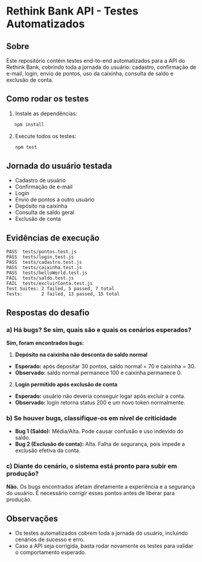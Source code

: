 # Rethink Bank API - Testes Automatizados

## Sobre
Este repositório contém testes end-to-end automatizados para a API do Rethink Bank, cobrindo toda a jornada do usuário: cadastro, confirmação de e-mail, login, envio de pontos, uso da caixinha, consulta de saldo e exclusão de conta.

## Como rodar os testes

1. Instale as dependências:
```sh
   npm install
   ```
2. Execute todos os testes:
   ```sh
   npm test
   ```

## Jornada do usuário testada

- Cadastro de usuário
- Confirmação de e-mail
- Login
- Envio de pontos a outro usuário
- Depósito na caixinha
- Consulta de saldo geral
- Exclusão de conta

## Evidências de execução

```
PASS  tests/pontos.test.js
PASS  tests/login.test.js
PASS  tests/cadastro.test.js
PASS  tests/caixinha.test.js
PASS  tests/helloWorld.test.js
FAIL  tests/saldo.test.js
FAIL  tests/excluirConta.test.js
Test Suites: 2 failed, 5 passed, 7 total
Tests:       2 failed, 13 passed, 15 total
```

## Respostas do desafio

### a) Há bugs? Se sim, quais são e quais os cenários esperados?

**Sim, foram encontrados bugs:**

1. **Depósito na caixinha não desconta do saldo normal**

- **Esperado:** após depositar 30 pontos, saldo normal = 70 e caixinha = 30.
- **Observado:** saldo normal permanece 100 e caixinha permanece 0.

2. **Login permitido após exclusão de conta**

- **Esperado:** usuário não deveria conseguir logar após excluir a conta.
- **Observado:** login retorna status 200 e um novo token normalmente.

### b) Se houver bugs, classifique-os em nível de criticidade
- **Bug 1 (Saldo):** Média/Alta. Pode causar confusão e uso indevido do saldo.
- **Bug 2 (Exclusão de conta):** Alta. Falha de segurança, pois impede a exclusão efetiva da conta.

### c) Diante do cenário, o sistema está pronto para subir em produção?

**Não.**
Os bugs encontrados afetam diretamente a experiência e a segurança do usuário.
É necessário corrigir esses pontos antes de liberar para produção.

## Observações

- Os testes automatizados cobrem toda a jornada do usuário, incluindo cenários de sucesso e erro.
- Caso a API seja corrigida, basta rodar novamente os testes para validar o comportamento esperado.